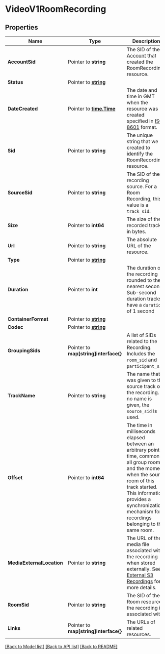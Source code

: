 # VideoV1RoomRecording

## Properties

Name | Type | Description | Notes
------------ | ------------- | ------------- | -------------
**AccountSid** | Pointer to **string** | The SID of the [Account](https://www.twilio.com/docs/iam/api/account) that created the RoomRecording resource. |
**Status** | Pointer to [**string**](RoomRecordingEnumStatus.md) |  |
**DateCreated** | Pointer to [**time.Time**](time.Time.md) | The date and time in GMT when the resource was created specified in [ISO 8601](https://en.wikipedia.org/wiki/ISO_8601) format. |
**Sid** | Pointer to **string** | The unique string that we created to identify the RoomRecording resource. |
**SourceSid** | Pointer to **string** | The SID of the recording source. For a Room Recording, this value is a `track_sid`. |
**Size** | Pointer to **int64** | The size of the recorded track in bytes. |
**Url** | Pointer to **string** | The absolute URL of the resource. |
**Type** | Pointer to [**string**](RoomRecordingEnumType.md) |  |
**Duration** | Pointer to **int** | The duration of the recording rounded to the nearest second. Sub-second duration tracks have a `duration` of 1 second |
**ContainerFormat** | Pointer to [**string**](RoomRecordingEnumFormat.md) |  |
**Codec** | Pointer to [**string**](RoomRecordingEnumCodec.md) |  |
**GroupingSids** | Pointer to **map[string]interface{}** | A list of SIDs related to the Recording. Includes the `room_sid` and `participant_sid`. |
**TrackName** | Pointer to **string** | The name that was given to the source track of the recording. If no name is given, the `source_sid` is used. |
**Offset** | Pointer to **int64** | The time in milliseconds elapsed between an arbitrary point in time, common to all group rooms, and the moment when the source room of this track started. This information provides a synchronization mechanism for recordings belonging to the same room. |
**MediaExternalLocation** | Pointer to **string** | The URL of the media file associated with the recording when stored externally. See [External S3 Recordings](/docs/video/api/external-s3-recordings) for more details. |
**RoomSid** | Pointer to **string** | The SID of the Room resource the recording is associated with. |
**Links** | Pointer to **map[string]interface{}** | The URLs of related resources. |

[[Back to Model list]](../README.md#documentation-for-models) [[Back to API list]](../README.md#documentation-for-api-endpoints) [[Back to README]](../README.md)


